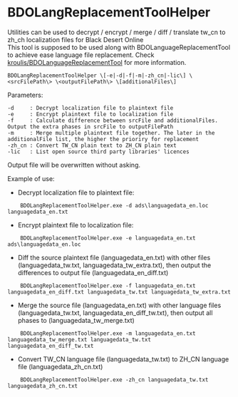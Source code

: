 # BDOLangReplacementToolHelper

Utilities can be used to decrypt / encrypt / merge / diff / translate tw_cn to zh_ch localization files for Black Desert Online  
This tool is supposed to be used along with BDOLanguageReplacementTool to achieve ease language file replacement. Check [kroulis/BDOLanguageReplacementTool](https://github.com/kroulis/BDOLanguageReplacementTool) for more information.

`BDOLangReplacementToolHelper \[-e|-d|-f|-m|-zh_cn|-lic\] \<srcFilePath\> \<outputFilePath\> \[additionalFiles\]`

Parameters:
```
-d     : Decrypt localization file to plaintext file
-e     : Encrypt plaintext file to localization file
-f     : Calculate difference between srcFile and additionalFiles. Output the extra phases in srcFile to outputFilePath
-m     : Merge multiple plaintext file together. The later in the additionalFile list, the higher the prioriry for replacement
-zh_cn : Convert TW_CN plain text to ZH_CN plain text
-lic   : List open source third party libraries' licences
```

Output file will be overwritten without asking.

Example of use:

- Decrypt localization file to plaintext file:

```
    BDOLangReplacementToolHelper.exe -d ads\languagedata_en.loc languagedata_en.txt
```
   
- Encrypt plaintext file to localization file:

```
    BDOLangReplacementToolHelper.exe -e languagedata_en.txt ads\languagedata_en.loc
```

- Diff the source plaintext file \(languagedata_en.txt\) with other files \(languagedata_tw.txt, languagedata_tw_extra.txt\), then output the differences to output file \(languagedata_en_diff.txt\)

```
    BDOLangReplacementToolHelper.exe -f languagedata_en.txt languagedata_en_diff.txt languagedata_tw.txt languagedata_tw_extra.txt
```

- Merge the source file \(languagedata_en.txt\) with other language files \(languagedata_tw.txt, languagedata_en_diff_tw.txt\), then output all phases to \(languagedata_tw_merge.txt\)

```
    BDOLangReplacementToolHelper.exe -m languagedata_en.txt languagedata_tw_merge.txt languagedata_tw.txt languagedata_en_diff_tw.txt
```

- Convert TW_CN language file \(languagedata_tw.txt\) to ZH_CN language file \(languagedata_zh_cn.txt\)

```
    BDOLangReplacementToolHelper.exe -zh_cn languagedata_tw.txt languagedata_zh_cn.txt
```
